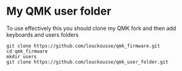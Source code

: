 # My QMK user folder

To use effectively this you should clone my QMK fork and then add keyboards and users folders

```
git clone https://github.com/louckousse/qmk_firmware.git
cd qmk_firmware
mkdir users
git clone https://github.com/louckousse/qmk_user_folder.git
```
